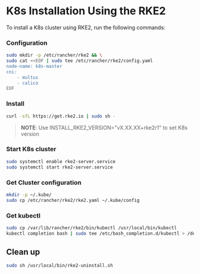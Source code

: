 # K8s Installation Using the RKE2

To install a K8s cluster using RKE2, run the following commands:

### Configuration

```bash
sudo mkdir -p /etc/rancher/rke2 && \
sudo cat <<EOF | sudo tee /etc/rancher/rke2/config.yaml
node-name: k8s-master
cni:
    - multus
    - calico
EOF
```

### Install

```bash
curl -sfL https://get.rke2.io | sudo sh -
```

> **NOTE**: Use INSTALL_RKE2_VERSION="vX.XX.XX+rke2r1" to set K8s version

### Start K8s cluster

```bash
sudo systemctl enable rke2-server.service 
sudo systemctl start rke2-server.service
```

### Get Cluster configuration

```bash
mkdir -p ~/.kube/
sudo cp /etc/rancher/rke2/rke2.yaml ~/.kube/config
```

### Get kubectl

```sh
sudo cp /var/lib/rancher/rke2/bin/kubectl /usr/local/bin/kubectl
kubectl completion bash | sudo tee /etc/bash_completion.d/kubectl > /dev/null
```

## Clean up

```bash
sudo sh /usr/local/bin/rke2-uninstall.sh
```